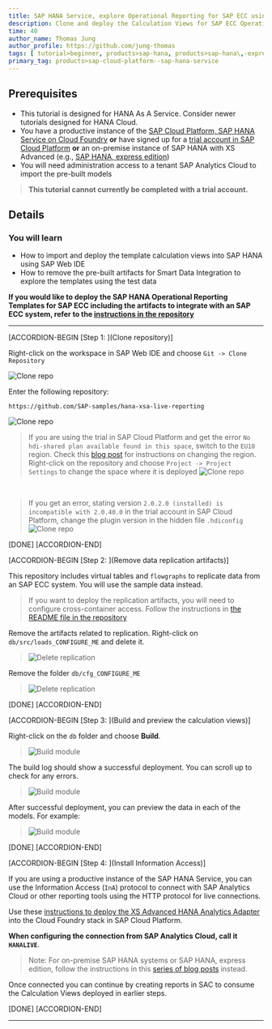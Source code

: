 ```yaml
---
title: SAP HANA Service, explore Operational Reporting for SAP ECC using test data
description: Clone and deploy the Calculation Views for SAP ECC Operational Reporting and import test data to consume from SAP Analytics Cloud
time: 40
author_name: Thomas Jung
author_profile: https://github.com/jung-thomas
tags: [ tutorial>beginner, products>sap-hana, products>sap-hana\,-express-edition, tutorial>license]
primary_tag: products>sap-cloud-platform--sap-hana-service
---
```


## Prerequisites
 - This tutorial is designed for HANA As A Service. Consider newer tutorials designed for HANA Cloud.
 - You have a productive instance of the [SAP Cloud Platform, SAP HANA Service on Cloud Foundry](https://developers.sap.com/group.hana-service-setup.html) **or** have signed up for a [trial account in SAP Cloud Platform](https://developers.sap.com/tutorials/hcp-create-trial-account.html) **or** an on-premise instance of SAP HANA with XS Advanced (e.g., [SAP HANA, express edition](https://developers.sap.com/topics/hana.html))
 - You will need administration access to a tenant SAP Analytics Cloud to import the pre-built models

>**This tutorial cannot currently be completed with a trial account.**

## Details
### You will learn
  - How to import and deploy the template calculation views into SAP HANA using SAP Web IDE
  - How to remove the pre-built artifacts for Smart Data Integration to explore the templates using the test data

**If you would like to deploy the SAP HANA Operational Reporting Templates for SAP ECC including the artifacts to integrate with an SAP ECC system, refer to the [instructions in the repository](https://github.com/SAP-samples/hana-xsa-live-reporting/blob/master/README.md)**

---

[ACCORDION-BEGIN [Step 1: ](Clone repository)]

Right-click on the workspace in SAP Web IDE and choose `Git -> Clone Repository`

![Clone repo](1.png)

Enter the following repository:

```text
https://github.com/SAP-samples/hana-xsa-live-reporting
```

![Clone repo](2.png)


> If you are using the trial in SAP Cloud Platform and get the error `No hdi-shared plan available found in this space`, switch to the `EU10` region. Check this [blog post](https://blogs.sap.com/2019/04/16/how-to-change-the-region-in-your-cloud-foundry-trial/) for instructions on changing the region.
> Right-click on the repository and choose `Project -> Project Settings` to change the space where it is deployed
> ![Clone repo](3.png)

</br>

> If you get an error, stating version `2.0.2.0 (installed) is incompatible with 2.0.40.0` in the trial account in SAP Cloud Platform, change the plugin version in the hidden file `.hdiconfig`
> ![Clone repo](4.png)

[DONE]
[ACCORDION-END]

[ACCORDION-BEGIN [Step 2: ](Remove data replication artifacts)]

This repository includes virtual tables and `flowgraphs` to replicate data from an SAP ECC system. You will use the sample data instead.

> If you want to deploy the replication artifacts, you will need to configure cross-container access. Follow the instructions in [the README file in the repository](https://github.com/SAP-samples/hana-xsa-live-reporting/blob/master/README.md)

Remove the artifacts related to replication. Right-click on `db/src/loads_CONFIGURE_ME` and delete it.

> ![Delete replication](5.png)

Remove the folder `db/cfg_CONFIGURE_ME`

> ![Delete replication](6.png)

[DONE]
[ACCORDION-END]


[ACCORDION-BEGIN [Step 3: ](Build and preview the calculation views)]

Right-click on the `db` folder and choose **Build**.

> ![Build module](7.png)

The build log should show a successful deployment. You can scroll up to check for any errors.

> ![Build module](8.png)

After successful deployment, you can preview the data in each of the models. For example:

> ![Build module](9.png)

[DONE]
[ACCORDION-END]

[ACCORDION-BEGIN [Step 4: ](Install Information Access)]

If you are using a productive instance of the SAP HANA Service, you can use the Information Access (`InA`) protocol to connect with SAP Analytics Cloud or other reporting tools using the HTTP protocol for live connections.

Use these [instructions to deploy the XS Advanced HANA Analytics Adapter](https://blogs.sap.com/2019/04/24/connecting-the-sap-hana-service-on-cloud-foundry-to-sap-analytics-cloud-the-lazy-approach-pt1/) into the Cloud Foundry stack in SAP Cloud Platform.

**When configuring the connection from SAP Analytics Cloud, call it `HANALIVE`**.

> Note: For on-premise SAP HANA systems or SAP HANA, express edition, follow the instructions in this [series of blog posts](https://blogs.sap.com/2018/12/24/from-zero-to-analytics-pt1-setting-up-your-own-sap-hana-instance/) instead.

Once connected you can continue by creating reports in SAC to consume the Calculation Views deployed in earlier steps.

[DONE]
[ACCORDION-END]

---
